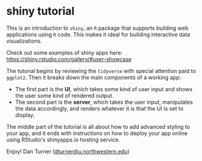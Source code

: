 # shiny tutorial

This is an introduction to `shiny`, an `R` package that supports building web applications using `R` code. This makes it ideal for building interactive data visualizations.

Check out some examples of shiny apps here: https://shiny.rstudio.com/gallery/#user-showcase

The tutorial begins by reviewing the `tidyverse` with special attention paid to `ggplot2`. Then it breaks down the main components of a working app:

* The first part is the **UI**, which takes some kind of user input and shows the user some kind of rendered output.
* The second part is the **server**, which takes the user input, manipulates the data accordingly, and renders whatever it is that the UI is set to display.

The middle part of the tutorial is all about how to add advanced styling to your app, and it ends with instructions on how to deploy your app online using RStudio's shinyapps.io hosting service.

Enjoy!
Dan Turner (dturner@u.northwestern.edu)
